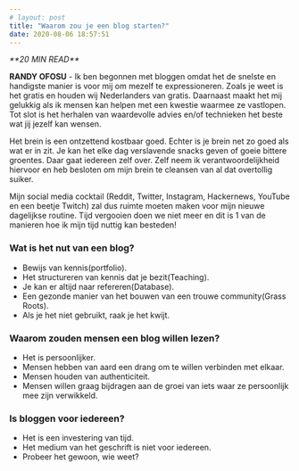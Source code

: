 ```yaml
---
# layout: post
title: "Waarom zou je een blog starten?"
date: 2020-08-06 18:57:51
---
```


<link rel="stylesheet" href="https://cdnjs.cloudflare.com/ajax/libs/font-awesome/4.7.0/css/font-awesome.min.css">
<i class="fa fa-clock-o" aria-hidden="true" style="fontsize:20px"> **20 MIN READ**</i>

**RANDY OFOSU** - Ik ben begonnen met bloggen omdat het de snelste en handigste manier is voor mij om mezelf te expressioneren. Zoals je weet is het gratis en houden wij Nederlanders van gratis. Daarnaast maakt het mij gelukkig als ik mensen kan helpen met een kwestie waarmee ze vastlopen. Tot slot is het herhalen van waardevolle advies en/of technieken het beste wat jij jezelf kan wensen.

Het brein is een ontzettend kostbaar goed. Echter is je brein net zo goed als wat er in zit. Je kan het elke dag verslavende snacks geven of goeie bittere groentes. Daar gaat iedereen zelf over. Zelf neem ik verantwoordelijkheid hiervoor en heb besloten om mijn brein te cleansen van al dat overtollig suiker.

Mijn social media cocktail (Reddit, Twitter, Instagram, Hackernews, YouTube en een beetje Twitch) zal dus ruimte moeten maken voor mijn nieuwe dagelijkse routine. Tijd vergooien doen we niet meer en dit is 1 van de manieren hoe ik mijn tijd nuttig kan besteden!

### Wat is het nut van een blog?

- Bewijs van kennis(portfolio).
- Het structureren van kennis dat je bezit(Teaching).
- Je kan er altijd naar refereren(Database).
- Een gezonde manier van het bouwen van een trouwe community(Grass Roots).
- Als je het niet gebruikt, raak je het kwijt.

### Waarom zouden mensen een blog willen lezen?

- Het is persoonlijker.
- Mensen hebben van aard een drang om te willen verbinden met elkaar.
- Mensen houden van authenticiteit.
- Mensen willen graag bijdragen aan de groei van iets waar ze persoonlijk mee zijn verwikkeld.

### Is bloggen voor iedereen?

- Het is een investering van tijd.
- Het medium van het geschrift is niet voor iedereen.
- Probeer het gewoon, wie weet?
